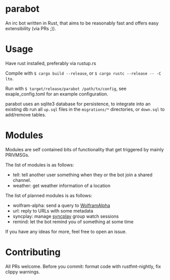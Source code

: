 # parabot
An irc bot written in Rust, that aims to be reasonably fast and offers easy extensibility (via PRs ;)).

# Usage
Have rust installed, preferably via rustup.rs

Compile with ```$ cargo build --release```, or ```$ cargo rustc --release -- -C lto```.

Run with ```$ target/release/parabot /path/to/config```, see exaple_config.toml for an example configuration.

parabot uses an sqlite3 database for persistence, to integrate into an existing db run all ```up.sql``` files in the ```migrations/*``` directories, or ```down.sql``` to add/remove tables.

# Modules
Modules are self contained bits of functionality that get triggered by mainly PRIVMSGs.

The list of modules is as follows:
* tell: tell another user something when they or the bot join a shared channel.
* weather: get weather information of a location

The list of planned modules is as follows:
* wolfram-alpha: send a query to [WolframAlpha](https://www.wolframalpha.com/)
* url: reply to URLs with some metadata
* syncplay: manage [syncplay](http://syncplay.pl/) group watch sessions
* remind: let the bot remind you of something at some time

If you have any ideas for more, feel free to open an issue.

# Contributing
All PRs welcome. Before you commit: format code with rustfmt-nightly, fix clippy warnings.
